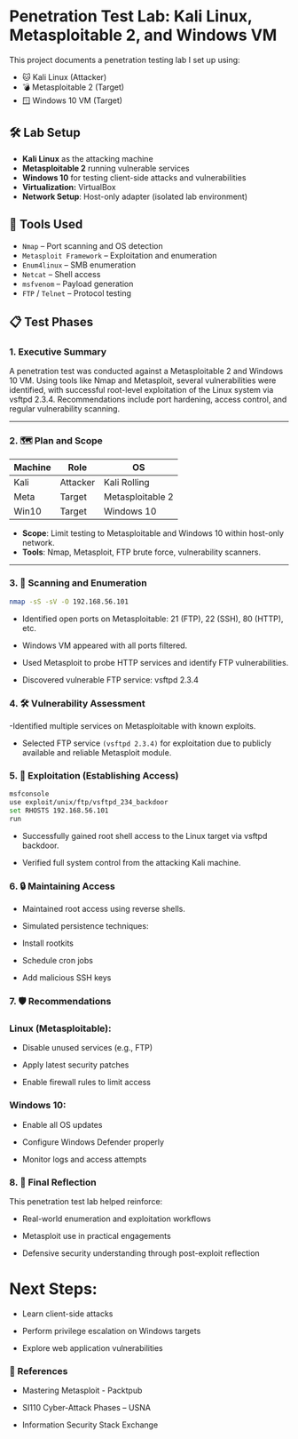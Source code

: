 # Penetration Test Lab: Kali Linux, Metasploitable 2, and Windows VM

This project documents a penetration testing lab I set up using:
- 🐱 Kali Linux (Attacker)
- 💣 Metasploitable 2 (Target)
- 🪟 Windows 10 VM (Target)

## 🛠️ Lab Setup

- **Kali Linux** as the attacking machine
- **Metasploitable 2** running vulnerable services
- **Windows 10** for testing client-side attacks and vulnerabilities
- **Virtualization:** VirtualBox 
- **Network Setup**: Host-only adapter (isolated lab environment)

## 🧰 Tools Used

- `Nmap` – Port scanning and OS detection
- `Metasploit Framework` – Exploitation and enumeration
- `Enum4linux` – SMB enumeration
- `Netcat` – Shell access
- `msfvenom` – Payload generation
- `FTP` / `Telnet` – Protocol testing

## 📋 Test Phases

### 1. Executive Summary
A penetration test was conducted against a Metasploitable 2 and Windows 10 VM. Using tools like Nmap and Metasploit, several vulnerabilities were identified, with successful root-level exploitation of the Linux system via vsftpd 2.3.4. Recommendations include port hardening, access control, and regular vulnerability scanning.

---

### 2. 🗺️ Plan and Scope

| Machine | Role      | OS             |
|---------|-----------|----------------|
| Kali    | Attacker  | Kali Rolling   |
| Meta    | Target    | Metasploitable 2 |
| Win10   | Target    | Windows 10     |

- **Scope**: Limit testing to Metasploitable and Windows 10 within host-only network.
- **Tools**: Nmap, Metasploit, FTP brute force, vulnerability scanners.

---

### 3. 🔎 Scanning and Enumeration

```bash
nmap -sS -sV -O 192.168.56.101
```

- Identified open ports on Metasploitable: 21 (FTP), 22 (SSH), 80 (HTTP), etc.

- Windows VM appeared with all ports filtered.

- Used Metasploit to probe HTTP services and identify FTP vulnerabilities.

- Discovered vulnerable FTP service: vsftpd 2.3.4

### 4. 🛠️ Vulnerability Assessment

 -Identified multiple services on Metasploitable with known exploits.

- Selected FTP service `(vsftpd 2.3.4)` for exploitation due to publicly available and reliable Metasploit module.

### 5. 🎯 Exploitation (Establishing Access)

```bash
msfconsole
use exploit/unix/ftp/vsftpd_234_backdoor
set RHOSTS 192.168.56.101
run
```
- Successfully gained root shell access to the Linux target via vsftpd backdoor.

- Verified full system control from the attacking Kali machine.

### 6. 🔒 Maintaining Access
- Maintained root access using reverse shells.

- Simulated persistence techniques:

- Install rootkits

- Schedule cron jobs

- Add malicious SSH keys

### 7. 🛡️ Recommendations
### Linux (Metasploitable):

- Disable unused services (e.g., FTP)

- Apply latest security patches

- Enable firewall rules to limit access

### Windows 10:

- Enable all OS updates

- Configure Windows Defender properly

- Monitor logs and access attempts

### 8. 🧠 Final Reflection
This penetration test lab helped reinforce:

- Real-world enumeration and exploitation workflows
  
- Metasploit use in practical engagements
  
- Defensive security understanding through post-exploit reflection
  
# Next Steps:

- Learn client-side attacks
  
- Perform privilege escalation on Windows targets
  
- Explore web application vulnerabilities

### 🧾 References

- Mastering Metasploit - Packtpub

- SI110 Cyber-Attack Phases – USNA

- Information Security Stack Exchange
  
